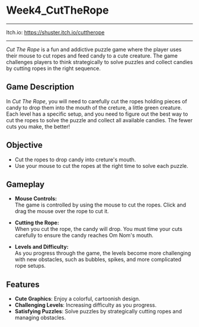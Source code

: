 # Week4_CutTheRope

******************
Itch.io:
https://shuster.itch.io/cuttherope
******************

*Cut The Rope* is a fun and addictive puzzle game where the player uses their mouse to cut ropes and feed candy to a cute creature. The game challenges players to think strategically to solve puzzles and collect candies by cutting ropes in the right sequence.

## Game Description

In *Cut The Rope*, you will need to carefully cut the ropes holding pieces of candy to drop them into the mouth of the creture, a little green creature. Each level has a specific setup, and you need to figure out the best way to cut the ropes to solve the puzzle and collect all available candies. The fewer cuts you make, the better!

## Objective

- Cut the ropes to drop candy into creture's mouth.
- Use your mouse to cut the ropes at the right time to solve each puzzle.

## Gameplay

- **Mouse Controls:**  
  The game is controlled by using the mouse to cut the ropes. Click and drag the mouse over the rope to cut it.
  
- **Cutting the Rope:**  
  When you cut the rope, the candy will drop. You must time your cuts carefully to ensure the candy reaches Om Nom's mouth.

- **Levels and Difficulty:**  
  As you progress through the game, the levels become more challenging with new obstacles, such as bubbles, spikes, and more complicated rope setups.

## Features

- **Cute Graphics**: Enjoy a colorful, cartoonish design.
- **Challenging Levels**: Increasing difficulty as you progress.
- **Satisfying Puzzles**: Solve puzzles by strategically cutting ropes and managing obstacles.
